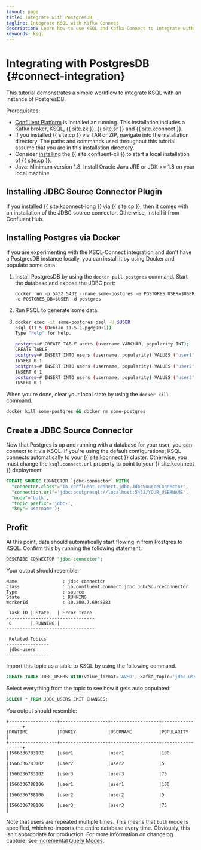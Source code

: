 ```yaml
---
layout: page
title: Integrate with PostgresDB
tagline: Integrate KSQL with Kafka Connect
description: Learn how to use KSQL and Kafka Connect to integrate with PostgresDB
keywords: ksql
---
```

Integrating with PostgresDB {#connect-integration}
===========================

This tutorial demonstrates a simple workflow to integrate KSQL with an
instance of PostgresDB.

Prerequisites:

-   [Confluent
    Platform](https://docs.confluent.io/current/installation/installing_cp/index.html)
    is installed an running. This installation includes a Kafka broker,
    KSQL, {{ site.zk }}, {{ site.sr }} and {{ site.kconnect }}.
-   If you installed {{ site.cp }} via TAR or ZIP, navigate into the
    installation directory. The paths and commands used throughout this
    tutorial assume that you are in this installation directory.
-   Consider
    [installing](https://docs.confluent.io/current/cli/installing.html)
    the {{ site.confluent-cli }} to start a local installation of {{
    site.cp }}.
-   Java: Minimum version 1.8. Install Oracle Java JRE or JDK >= 1.8 on
    your local machine

Installing JDBC Source Connector Plugin
---------------------------------------

If you installed {{ site.kconnect-long }} via {{ site.cp }}, then it
comes with an installation of the JDBC source connector. Otherwise,
install it from Confluent Hub.

Installing Postgres via Docker
------------------------------

If you are experimenting with the KSQL-Connect integration and don't
have a PostgresDB instance locally, you can install it by using Docker and
populate some data:

1.  Install PostgresDB by using the `docker pull postgres` command.
    Start the database and expose the JDBC port:
    ```
    docker run -p 5432:5432 --name some-postgres -e POSTGRES_USER=$USER -e POSTGRES_DB=$USER -d postgres
    ```
2.  Run PSQL to generate some data:
3.  
    ```bash
    docker exec -it some-postgres psql -U $USER
    psql (11.5 (Debian 11.5-1.pgdg90+1))
    Type "help" for help.

    postgres=# CREATE TABLE users (username VARCHAR, popularity INT);
    CREATE TABLE
    postgres=# INSERT INTO users (username, popularity) VALUES ('user1', 100);
    INSERT 0 1
    postgres=# INSERT INTO users (username, popularity) VALUES ('user2', 5);
    INSERT 0 1
    postgres=# INSERT INTO users (username, popularity) VALUES ('user3', 75);
    INSERT 0 1
    ```

When you're done, clear your local state by using the
`docker kill` command.

```bash
docker kill some-postgres && docker rm some-postgres
```

Create a JDBC Source Connector
------------------------------

Now that Postgres is up and running with a database for your user, you
can connect to it via KSQL. If you're using the default configurations,
KSQL connects automatically to your {{ site.kconnect }} cluster.
Otherwise, you must change the `ksql.connect.url` property to point to
your {{ site.kconnect }} deployment.

```sql
CREATE SOURCE CONNECTOR `jdbc-connector` WITH(
  "connector.class"='io.confluent.connect.jdbc.JdbcSourceConnector',
  "connection.url"='jdbc:postgresql://localhost:5432/YOUR_USERNAME',
  "mode"='bulk',
  "topic.prefix"='jdbc-',
  "key"='username');
```

Profit
------

At this point, data should automatically start flowing in from Postgres
to KSQL. Confirm this by running the following statement.

```sql
DESCRIBE CONNECTOR "jdbc-connector";
```

Your output should resemble:

```
Name                 : jdbc-connector
Class                : io.confluent.connect.jdbc.JdbcSourceConnector
Type                 : source
State                : RUNNING
WorkerId             : 10.200.7.69:8083

 Task ID | State   | Error Trace
---------------------------------
 0       | RUNNING |
---------------------------------

 Related Topics
----------------
 jdbc-users
----------------
```

Import this topic as a table to KSQL by using the following command.

```sql
CREATE TABLE JDBC_USERS WITH(value_format='AVRO', kafka_topic='jdbc-users');
```

Select everything from the topic to see how it gets auto populated:

```sql
SELECT * FROM JDBC_USERS EMIT CHANGES;
```

You output should resemble:

```
+------------------+------------------+------------------+------------------+
|ROWTIME           |ROWKEY            |USERNAME          |POPULARITY        |
+------------------+------------------+------------------+------------------+
|1566336783102     |user1             |user1             |100               |
|1566336783102     |user2             |user2             |5                 |
|1566336783102     |user3             |user3             |75                |
|1566336788106     |user1             |user1             |100               |
|1566336788106     |user2             |user2             |5                 |
|1566336788106     |user3             |user3             |75                |
```

Note that users are repeated multiple times. This means that `bulk` mode is
specified, which re-imports the entire database every time. Obviously, this
isn't appropriate for production. For more information on changelog capture,
see [Incremental Query
Modes](https://docs.confluent.io/current/connect/kafka-connect-jdbc/source-connector/index.html#incremental-query-modes).
